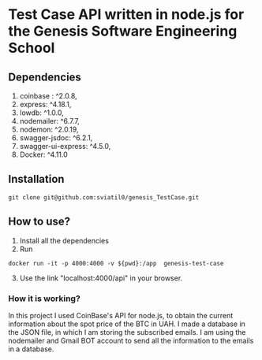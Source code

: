 # Test Case API written in node.js for the Genesis Software Engineering School

## Dependencies
1.    coinbase : ^2.0.8,
2.    express: ^4.18.1,
3.    lowdb: ^1.0.0,
4.    nodemailer: ^6.7.7,
5.    nodemon: ^2.0.19,
6.    swagger-jsdoc: ^6.2.1,
7.    swagger-ui-express: ^4.5.0,
8.    Docker: ^4.11.0

## Installation
```
git clone git@github.com:sviatil0/genesis_TestCase.git

```
## How to use?

1. Install all the dependencies 
2. Run 
```
docker run -it -p 4000:4000 -v ${pwd}:/app  genesis-test-case

```
3. Use the link "localhost:4000/api" in your browser. 

### How it is working?

In this project I used CoinBase's API for node.js, to obtain the current information about the spot price of the BTC in UAH. I made a database in the JSON file, in which I am storing the subscribed emails. I am using the nodemailer and Gmail BOT account to send all the information to the emails in a database.